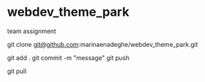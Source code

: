 # webdev_theme_park
team assignment

git clone git@github.com:marinaenadeghe/webdev_theme_park.git 

git add .
git commit -m "message"
git push

git pull